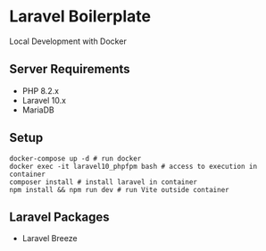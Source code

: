 # Laravel Boilerplate 
Local Development with Docker 

## Server Requirements
- PHP 8.2.x
- Laravel 10.x
- MariaDB

## Setup

```shell
docker-compose up -d # run docker
docker exec -it laravel10_phpfpm bash # access to execution in container
composer install # install laravel in container
npm install && npm run dev # run Vite outside container
```

## Laravel Packages
- Laravel Breeze